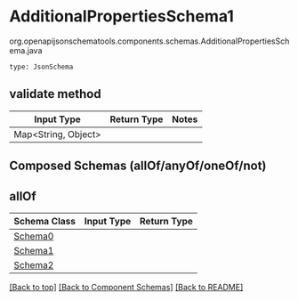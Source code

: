# AdditionalPropertiesSchema1
org.openapijsonschematools.components.schemas.AdditionalPropertiesSchema.java
```
type: JsonSchema
```

## validate method
| Input Type | Return Type | Notes |
| ---------- | ----------- | ----- |
| Map<String, Object> |  | |

## Composed Schemas (allOf/anyOf/oneOf/not)
## allOf
Schema Class | Input Type | Return Type
------------ | ---------- | -----------
[Schema0](#) |  | 
[Schema1](#) |  | 
[Schema2](#) |  | 




[[Back to top]](#top) [[Back to Component Schemas]](../../../README.md#Component-Schemas) [[Back to README]](../../../README.md)
